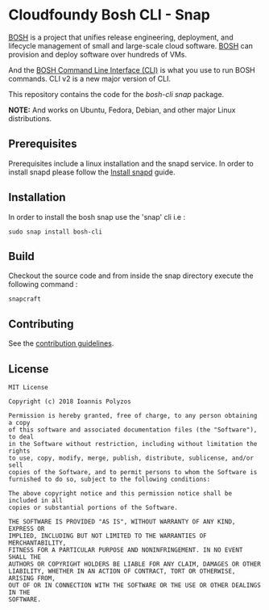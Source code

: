 # Cloudfoundy Bosh CLI - Snap

[BOSH](https://bosh.io) is a project that unifies release engineering, deployment, and lifecycle management of small and large-scale cloud software. [BOSH](https://bosh.io) can provision and deploy software over hundreds of VMs. 

And the [BOSH Command Line Interface (CLI)](https://bosh.io/docs/cli-v2/) is what you use to run BOSH commands. CLI v2 is a new major version of CLI.

This repository contains the code for the _bosh-cli_ *snap* package.

**NOTE:**
  And works on Ubuntu, Fedora, Debian, and other major Linux distributions.

## Prerequisites

 Prerequisites include a linux installation and the snapd service. In order to install snapd please follow the [Install snapd](https://docs.snapcraft.io/core/install) guide.

## Installation

In order to install the bosh snap use the 'snap' cli i.e :

```
sudo snap install bosh-cli
```

## Build

Checkout the source code and from inside the snap directory execute the following command :

```
snapcraft
```


## Contributing

 See the [contribution guidelines](CONTRIBUTING.md).

## License
```
MIT License

Copyright (c) 2018 Ioannis Polyzos

Permission is hereby granted, free of charge, to any person obtaining a copy
of this software and associated documentation files (the "Software"), to deal
in the Software without restriction, including without limitation the rights
to use, copy, modify, merge, publish, distribute, sublicense, and/or sell
copies of the Software, and to permit persons to whom the Software is
furnished to do so, subject to the following conditions:

The above copyright notice and this permission notice shall be included in all
copies or substantial portions of the Software.

THE SOFTWARE IS PROVIDED "AS IS", WITHOUT WARRANTY OF ANY KIND, EXPRESS OR
IMPLIED, INCLUDING BUT NOT LIMITED TO THE WARRANTIES OF MERCHANTABILITY,
FITNESS FOR A PARTICULAR PURPOSE AND NONINFRINGEMENT. IN NO EVENT SHALL THE
AUTHORS OR COPYRIGHT HOLDERS BE LIABLE FOR ANY CLAIM, DAMAGES OR OTHER
LIABILITY, WHETHER IN AN ACTION OF CONTRACT, TORT OR OTHERWISE, ARISING FROM,
OUT OF OR IN CONNECTION WITH THE SOFTWARE OR THE USE OR OTHER DEALINGS IN THE
SOFTWARE.
```
